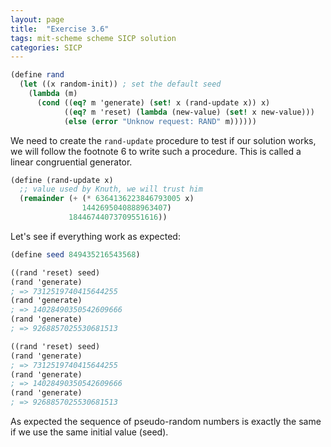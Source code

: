 ```yaml
---
layout: page
title:  "Exercise 3.6"
tags: mit-scheme scheme SICP solution
categories: SICP
---
```

```scheme
(define rand
  (let ((x random-init)) ; set the default seed 
    (lambda (m)
      (cond ((eq? m 'generate) (set! x (rand-update x)) x)
            ((eq? m 'reset) (lambda (new-value) (set! x new-value)))
            (else (error "Unknow request: RAND" m))))))
```
We need to create the `rand-update` procedure to test if our solution works, we will follow the footnote 6 to write such a procedure. This is called a linear congruential generator.
```scheme
(define (rand-update x)
  ;; value used by Knuth, we will trust him
  (remainder (+ (* 6364136223846793005 x)
                1442695040888963407)
             18446744073709551616))
```
Let's see if everything work as expected:
```scheme
(define seed 849435216543568)

((rand 'reset) seed)
(rand 'generate)
; => 7312519740415644255
(rand 'generate)
; => 14028490350542609666
(rand 'generate)
; => 9268857025530681513

((rand 'reset) seed)
(rand 'generate)
; => 7312519740415644255
(rand 'generate)
; => 14028490350542609666
(rand 'generate)
; => 9268857025530681513
```
As expected the sequence of pseudo-random numbers is exactly the same if we use the same initial value (seed).
